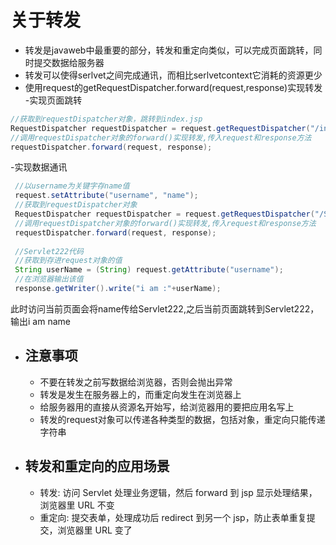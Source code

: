 # 关于转发
  - 转发是javaweb中最重要的部分，转发和重定向类似，可以完成页面跳转，同时提交数据给服务器
  - 转发可以使得serlvet之间完成通讯，而相比serlvetcontext它消耗的资源更少
  - 使用request的getRequestDispatcher.forward(request,response)实现转发
  -实现页面跳转
  ```java
  //获取到requestDispatcher对象，跳转到index.jsp
  RequestDispatcher requestDispatcher = request.getRequestDispatcher("/index.jsp");
  //调用requestDispatcher对象的forward()实现转发,传入request和response方法
  requestDispatcher.forward(request, response);
  ```
  -实现数据通讯
  ```java
   //以username为关键字存name值
   request.setAttribute("username", "name");
   //获取到requestDispatcher对象
   RequestDispatcher requestDispatcher = request.getRequestDispatcher("/Servlet222");
   //调用requestDispatcher对象的forward()实现转发,传入request和response方法
   requestDispatcher.forward(request, response);
   
   //Servlet222代码
   //获取到存进request对象的值
   String userName = (String) request.getAttribute("username");
   //在浏览器输出该值
   response.getWriter().write("i am :"+userName);
  ```
   此时访问当前页面会将name传给Servlet222,之后当前页面跳转到Servlet222，输出i am name
   - ## 注意事项
      - 不要在转发之前写数据给浏览器，否则会抛出异常
      - 转发是发生在服务器上的，而重定向发生在浏览器上
      - 给服务器用的直接从资源名开始写，给浏览器用的要把应用名写上
      - 转发的request对象可以传递各种类型的数据，包括对象，重定向只能传递字符串
   - ## 转发和重定向的应用场景
      - 转发: 访问 Servlet 处理业务逻辑，然后 forward 到 jsp 显示处理结果，浏览器里 URL 不变
      - 重定向: 提交表单，处理成功后 redirect 到另一个 jsp，防止表单重复提交，浏览器里 URL 变了
